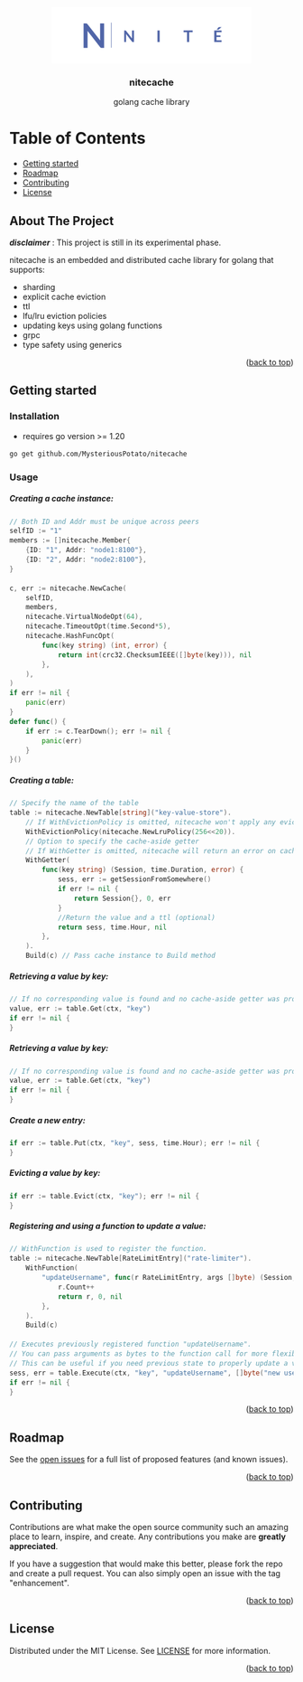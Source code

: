 <!-- PROJECT LOGO -->

<br />
<div id="readme-top" style="text-align: center">
  <a href="https://github.com/MysteriousPotato/nitecache" style="display: flex; justify-content: center;">
    <img src="images/logo.png" alt="Logo" height="100">
  </a>
    <h3>nitecache</h3>
    golang cache library
</div>


<!-- TABLE OF CONTENTS -->

# Table of Contents
- [Getting started](#getting-started)
- [Roadmap](#roadmap)
- [Contributing](#contributing)
- [License](#license)


<!-- ABOUT THE PROJECT -->

## About The Project

***disclaimer*** : This project is still in its experimental phase.

nitecache is an embedded and distributed cache library for golang that supports:
- sharding
- explicit cache eviction
- ttl
- lfu/lru eviction policies
- updating keys using golang functions
- grpc
- type safety using generics

<p style="text-align: right">(<a href="#readme-top">back to top</a>)</p>


<!-- GETTING STARTED -->

## Getting started

### Installation

- requires go version >= 1.20

```sh
go get github.com/MysteriousPotato/nitecache
```

### Usage

##### Creating a cache instance:
``` go
// Both ID and Addr must be unique across peers
selfID := "1"
members := []nitecache.Member{
    {ID: "1", Addr: "node1:8100"},
    {ID: "2", Addr: "node2:8100"},
}

c, err := nitecache.NewCache(
    selfID,
    members,
    nitecache.VirtualNodeOpt(64),
    nitecache.TimeoutOpt(time.Second*5),
    nitecache.HashFuncOpt(
        func(key string) (int, error) {
            return int(crc32.ChecksumIEEE([]byte(key))), nil
        },
    ),
)
if err != nil {
    panic(err)
}
defer func() {
    if err := c.TearDown(); err != nil {
        panic(err)
    }
}()
```

##### Creating a table:
``` go
// Specify the name of the table
table := nitecache.NewTable[string]("key-value-store").
    // If WithEvictionPolicy is omitted, nitecache won't apply any eviction policy
    WithEvictionPolicy(nitecache.NewLruPolicy(256<<20)).
    // Option to specify the cache-aside getter
    // If WithGetter is omitted, nitecache will return an error on cache miss. 
    WithGetter(
        func(key string) (Session, time.Duration, error) {
            sess, err := getSessionFromSomewhere()
            if err != nil {
                return Session{}, 0, err
            }
            //Return the value and a ttl (optional)
            return sess, time.Hour, nil
        },
    ).
    Build(c) // Pass cache instance to Build method
```

##### Retrieving a value by key:
``` go
// If no corresponding value is found and no cache-aside getter was provided, returns ErrKeyNotFound.
value, err := table.Get(ctx, "key")
if err != nil {
}
```

##### Retrieving a value by key:
``` go
// If no corresponding value is found and no cache-aside getter was provided, returns ErrKeyNotFound.
value, err := table.Get(ctx, "key")
if err != nil {
}
```
##### Create a new entry:
``` go
if err := table.Put(ctx, "key", sess, time.Hour); err != nil {
}
```

##### Evicting a value by key:
``` go
if err := table.Evict(ctx, "key"); err != nil {
}
```

##### Registering and using a function to update a value:
``` go
// WithFunction is used to register the function.
table := nitecache.NewTable[RateLimitEntry]("rate-limiter").
    WithFunction(
        "updateUsername", func(r RateLimitEntry, args []byte) (Session, time.Duration, error) {
            r.Count++
            return r, 0, nil
        },
    ).
    Build(c)
    
// Executes previously registered function "updateUsername".
// You can pass arguments as bytes to the function call for more flexibility.
// This can be useful if you need previous state to properly update a value.
sess, err = table.Execute(ctx, "key", "updateUsername", []byte("new username"))
if err != nil {
}
```

<p style="text-align: right">(<a href="#readme-top">back to top</a>)</p>


<!-- ROADMAP -->

## Roadmap

See the [open issues](https://github.com/MysteriousPotato/nitecache/issues) for a full list of proposed features (and known issues).

<p style="text-align: right">(<a href="#readme-top">back to top</a>)</p>


<!-- CONTRIBUTING -->

## Contributing

Contributions are what make the open source community such an amazing place to learn, inspire, and create. Any contributions you make are **greatly appreciated**.

If you have a suggestion that would make this better, please fork the repo and create a pull request. You can also simply open an issue with the tag "enhancement".

<p style="text-align: right">(<a href="#readme-top">back to top</a>)</p>


<!-- LICENSE -->

## License

Distributed under the MIT License. See [LICENSE](https://github.com/MysteriousPotato/nitecache/blob/master/LICENSE) for more information.

<p style="text-align: right">(<a href="#readme-top">back to top</a>)</p>